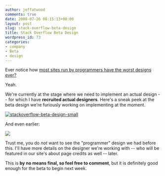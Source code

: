 ```yaml
---
author: jeffatwood
comments: true
date: 2008-07-26 08:15:13+00:00
layout: post
slug: stack-overflow-beta-design
title: Stack Overflow Beta Design
wordpress_id: 73
categories:
- company
- Beta
- design
---
```



Ever notice how [most sites run by programmers have the worst designs ever?](http://weblogs.asp.net/jeff/archive/2004/11/09/254664.aspx)



Yeah.



We're currently at the stage where we need to implement an actual design -- for which I have **recruited actual designers**. Here's a sneak peek at the beta design we're furiously working on implementing at the moment.



[![stackoverflow-beta-design-small](http://blog.stackoverflow.com/wp-content/uploads/stackoverflow-beta-design-small2.png)](/wp-content/uploads/stackoverflow-beta-design-large2.png)



And even earlier:



![](http://blog.stackoverflow.com/wp-content/uploads/original-so-design-jeremy-kratz.png)



Trust me, you do _not_ want to see the "programmer" design we had before this. I'll have more details on the designer we're working with -- who will be featured in our site's about page credits as well -- later.



This is **by no means final, so feel free to comment**, but it is definitely good enough for the beta to begin next week.

